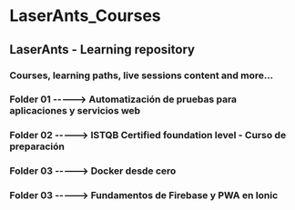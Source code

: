 # LaserAnts_Courses
## LaserAnts - Learning repository 
### Courses, learning paths, live sessions content and more...

### Folder 01 -----> Automatización de pruebas para aplicaciones y servicios web
### Folder 02 -----> ISTQB Certified foundation level - Curso de preparación
### Folder 03 -----> Docker desde cero
### Folder 03 -----> Fundamentos de Firebase y PWA en Ionic